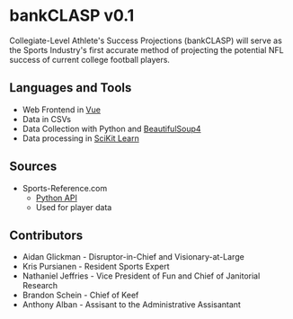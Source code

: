 # bankCLASP v0.1

Collegiate-Level Athlete's Success Projections (bankCLASP) will serve as the Sports Industry's first accurate method of projecting the potential NFL success of current college football players.

## Languages and Tools

- Web Frontend in [Vue](https://vuejs.org/)
- Data in CSVs
- Data Collection with Python and [BeautifulSoup4](https://pypi.org/project/beautifulsoup4/)
- Data processing in [SciKit Learn](https://scikit-learn.org/)

## Sources

- Sports-Reference.com
  - [Python API](https://pypi.org/project/sportsreference/)
  - Used for player data

## Contributors

- Aidan Glickman - Disruptor-in-Chief and Visionary-at-Large
- Kris Pursianen - Resident Sports Expert
- Nathaniel Jeffries - Vice President of Fun and Chief of Janitorial Research
- Brandon Schein - Chief of Keef
- Anthony Alban - Assisant to the Administrative Assisantant
